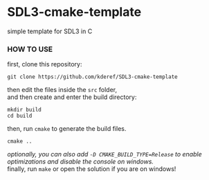 # SDL3-cmake-template
simple template for SDL3 in C

### HOW TO USE
first, clone this repository:  
```
git clone https://github.com/kderef/SDL3-cmake-template
```
then edit the files inside the `src` folder,  
and then create and enter the build directory:  
```
mkdir build
cd build
```
then, run `cmake` to generate the build files.
```
cmake ..
```
*optionally, you can also add `-D CMAKE_BUILD_TYPE=Release` to enable optimizations and disable the console on windows.*  
finally, run `make` or open the solution if you are on windows!
